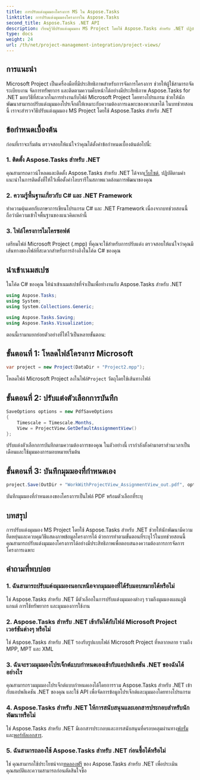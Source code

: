 ```yaml
---
title: การปรับแต่งมุมมองโครงการ MS ใน Aspose.Tasks
linktitle: การปรับแต่งมุมมองโครงการใน Aspose.Tasks
second_title: Aspose.Tasks .NET API
description: เรียนรู้วิธีปรับแต่งมุมมอง MS Project โดยใช้ Aspose.Tasks สำหรับ .NET ปฏิบัติตามคำแนะนำทีละขั้นตอนของเราสำหรับการแสดงภาพการจัดการโครงการอย่างมีประสิทธิภาพ
type: docs
weight: 24
url: /th/net/project-management-integration/project-views/
---
```

## การแนะนำ
Microsoft Project เป็นเครื่องมือที่มีประสิทธิภาพสำหรับการจัดการโครงการ ช่วยให้ผู้ใช้สามารถจัดระเบียบงาน จัดการทรัพยากร และติดตามความคืบหน้าได้อย่างมีประสิทธิภาพ Aspose.Tasks for .NET มอบวิธีที่สะดวกในการทำงานกับไฟล์ Microsoft Project โดยทางโปรแกรม ช่วยให้นักพัฒนาสามารถปรับแต่งมุมมองโปรเจ็กต์ให้เหมาะกับความต้องการเฉพาะของพวกเขาได้ ในบทช่วยสอนนี้ เราจะสำรวจวิธีปรับแต่งมุมมอง MS Project โดยใช้ Aspose.Tasks สำหรับ .NET
## ข้อกำหนดเบื้องต้น
ก่อนที่เราจะเริ่มต้น ตรวจสอบให้แน่ใจว่าคุณได้ตั้งค่าข้อกำหนดเบื้องต้นต่อไปนี้:
### 1. ติดตั้ง Aspose.Tasks สำหรับ .NET
 คุณสามารถดาวน์โหลดและติดตั้ง Aspose.Tasks สำหรับ .NET ได้จาก[เว็บไซต์](https://releases.aspose.com/tasks/net/), ปฏิบัติตามคำแนะนำในการติดตั้งที่ให้ไว้เพื่อตั้งค่าไลบรารีในสภาพแวดล้อมการพัฒนาของคุณ
### 2. ความรู้พื้นฐานเกี่ยวกับ C# และ .NET Framework
ทำความคุ้นเคยกับภาษาการเขียนโปรแกรม C# และ .NET Framework เนื่องจากบทช่วยสอนนี้ถือว่ามีความเข้าใจพื้นฐานของแนวคิดเหล่านี้
### 3. ไฟล์โครงการไมโครซอฟต์
เตรียมไฟล์ Microsoft Project (.mpp) ที่คุณจะใช้สำหรับการปรับแต่ง ตรวจสอบให้แน่ใจว่าคุณมีเส้นทางของไฟล์ที่สะดวกสำหรับการอ้างอิงในโค้ด C# ของคุณ
## นำเข้าเนมสเปซ
ในโค้ด C# ของคุณ ให้นำเข้าเนมสเปซที่จำเป็นเพื่อทำงานกับ Aspose.Tasks สำหรับ .NET
```csharp
using Aspose.Tasks;
using System;
using System.Collections.Generic;

using Aspose.Tasks.Saving;
using Aspose.Tasks.Visualization;
```
ตอนนี้เรามาแยกย่อยตัวอย่างที่ให้ไว้เป็นหลายขั้นตอน:
## ขั้นตอนที่ 1: โหลดไฟล์โครงการ Microsoft
```csharp
var project = new Project(DataDir + "Project2.mpp");
```
 โหลดไฟล์ Microsoft Project ลงในไฟล์`Project` วัตถุโดยใช้เส้นทางไฟล์
## ขั้นตอนที่ 2: ปรับแต่งตัวเลือกการบันทึก
```csharp
SaveOptions options = new PdfSaveOptions
{
    Timescale = Timescale.Months,
    View = ProjectView.GetDefaultAssignmentView()
};
```
ปรับแต่งตัวเลือกการบันทึกตามความต้องการของคุณ ในตัวอย่างนี้ เรากำลังตั้งค่ามาตราส่วนเวลาเป็นเดือนและใช้มุมมองการมอบหมายเริ่มต้น
## ขั้นตอนที่ 3: บันทึกมุมมองที่กำหนดเอง
```csharp
project.Save(OutDir + "WorkWithProjectView_AssignmentView_out.pdf", options);
```
บันทึกมุมมองที่กำหนดเองของโครงการเป็นไฟล์ PDF พร้อมตัวเลือกที่ระบุ
## บทสรุป
การปรับแต่งมุมมอง MS Project โดยใช้ Aspose.Tasks สำหรับ .NET ช่วยให้นักพัฒนามีความยืดหยุ่นและควบคุมวิธีแสดงภาพข้อมูลโครงการได้ ด้วยการทำตามขั้นตอนที่ระบุไว้ในบทช่วยสอนนี้ คุณสามารถปรับแต่งมุมมองโครงการได้อย่างมีประสิทธิภาพเพื่อตอบสนองความต้องการการจัดการโครงการเฉพาะ
## คำถามที่พบบ่อย
### 1. ฉันสามารถปรับแต่งมุมมองนอกเหนือจากมุมมองที่ได้รับมอบหมายได้หรือไม่
ใช่ Aspose.Tasks สำหรับ .NET มีตัวเลือกในการปรับแต่งมุมมองต่างๆ รวมถึงมุมมองแผนภูมิแกนต์ การใช้ทรัพยากร และมุมมองการใช้งาน
### 2. Aspose.Tasks สำหรับ .NET เข้ากันได้กับไฟล์ Microsoft Project เวอร์ชันต่างๆ หรือไม่
ใช่ Aspose.Tasks สำหรับ .NET รองรับรูปแบบไฟล์ Microsoft Project ที่หลากหลาย รวมถึง MPP, MPT และ XML
### 3. ฉันจะรวมมุมมองโปรเจ็กต์แบบกำหนดเองเข้ากับแอปพลิเคชัน .NET ของฉันได้อย่างไร
คุณสามารถรวมมุมมองโปรเจ็กต์แบบกำหนดเองได้โดยการรวม Aspose.Tasks สำหรับ .NET เข้ากับแอปพลิเคชัน .NET ของคุณ และใช้ API เพื่อจัดการข้อมูลโปรเจ็กต์และมุมมองโดยทางโปรแกรม
### 4. Aspose.Tasks สำหรับ .NET ให้การสนับสนุนและเอกสารประกอบสำหรับนักพัฒนาหรือไม่
 ใช่ Aspose.Tasks สำหรับ .NET มีเอกสารประกอบและการสนับสนุนที่ครอบคลุมผ่านทาง[ฟอรั่ม](https://forum.aspose.com/c/tasks/15) และ[พอร์ทัลเอกสาร](https://reference.aspose.com/tasks/net/).
### 5. ฉันสามารถลองใช้ Aspose.Tasks สำหรับ .NET ก่อนซื้อได้หรือไม่
 ใช่ คุณสามารถใช้ประโยชน์จาก[ทดลองฟรี](https://releases.aspose.com/) ของ Aspose.Tasks สำหรับ .NET เพื่อประเมินคุณสมบัติและความสามารถก่อนตัดสินใจซื้อ